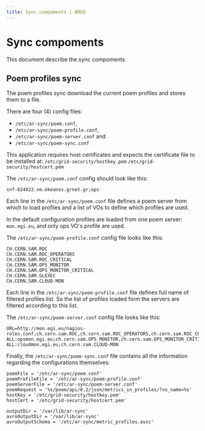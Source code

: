 ```yaml
---
title: Sync compoments | ARGO
---
```


# Sync compoments

This document describe the sync compoments.

##  Poem profiles sync

The poem profiles sync download the current poem profiles and stores them to a file.

There are four (4) config files: 

- `/etc/ar-sync/poem.conf`, 
- `/etc/ar-sync/poem-profile.conf`, 
- `/etc/ar-sync/poem-server.conf` and
- `/etc/ar-sync/poem-sync.conf`

This application requires host certificates and expects the certificate file to be installed at:
`/etc/grid-security/hostkey.pem`
`/etc/grid-security/hostcert.pem`

The `/etc/ar-sync/poem.conf` config should look like this:

    snf-624922.vm.okeanos.grnet.gr;ops

Each line in the `/etc/ar-sync/poem.conf` file defines a poem server from which to load profiles and a list of VOs to define which profiles are used.

In the default configuration profiles are loaded from one poem server: `mon.egi.eu`, and only ops VO's profile are used.

The `/etc/ar-sync/poem-profile.conf` config file looks like this:

    CH.CERN.SAM.ROC
    CH.CERN.SAM.ROC_OPERATORS
    CH.CERN.SAM.ROC_CRITICAL
    CH.CERN.SAM.OPS_MONITOR
    CH.CERN.SAM.OPS_MONITOR_CRITICAL
    CH.CERN.SAM.GLEXEC
    CH.CERN.SAM.CLOUD-MON

Each line in the `/etc/ar-sync/poem-profile.conf` file defines full name of filtered profiles list. So the list of profiles loaded form the servers are filtered according to this list.

The `/etc/ar-sync/poem-server.conf` config file looks like this:

    URL=http://mon.egi.eu/nagios-roles.conf;ch.cern.sam.ROC,ch.cern.sam.ROC_OPERATORS,ch.cern.sam.ROC_CRITICAL,ch.cern.sam.GLEXEC
    ALL:opsmon.egi.eu;ch.cern.sam.OPS_MONITOR,ch.cern.sam.OPS_MONITOR_CRITICAL
    ALL:cloudmon.egi.eu;ch.cern.sam.CLOUD-MON

Finally, the `/etc/ar-sync/poem-sync.conf` file contains all the information regarding the configurations themselves:

    poemFile = '/etc/ar-sync/poem.conf'
    poemProfileFile = '/etc/ar-sync/poem-profile.conf'
    poemServerFile = '/etc/ar-sync/poem-server.conf'
    poemRequest = '%s/poem/api/0.2/json/metrics_in_profiles/?vo_name=%s'
    hostKey = '/etc/grid-security/hostkey.pem'
    hostCert = '/etc/grid-security/hostcert.pem'
    
    outputDir = '/var/lib/ar-sync'
    avroOutputDir = '/var/lib/ar-sync'
    avroOutputSchema = '/etc/ar-sync/metric_profiles.avsc'


